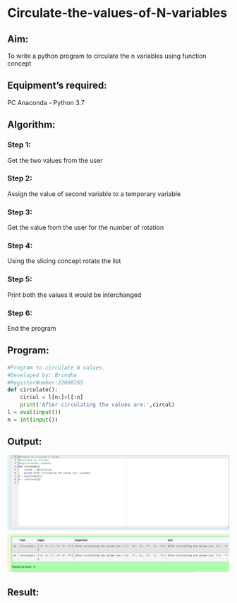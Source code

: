 # Circulate-the-values-of-N-variables
## Aim:
To write a python program to circulate the n variables using function concept

## Equipment’s required:

PC
Anaconda - Python 3.7

## Algorithm: 
### Step 1: 
Get the two values from the user
### Step 2:
 Assign the value of second variable to a temporary variable
### Step 3: 
Get the value from the user for the number of rotation
### Step 4: 
Using the slicing concept rotate the list
### Step 5: 
Print both the values it would be interchanged
### Step 6: 
End the program
## Program:
```python
#Program to circulate N values.
#Developed by: Brindha
#RegisterNumber:22008265
def circulate():
    circul = l[n:]+l[:n]
    print('After circulating the values are:',circul)
l = eval(input())
n = int(input())
```

## Output:
![](./out2.png)

## Result:
